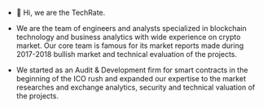 - 👋 Hi, we are the TechRate.
- We are the team of engineers and analysts specialized in blockchain technology and business analytics with wide experience on crypto market. Our core team is famous for its market reports made during 2017-2018 bullish market and technical evaluation of the projects.


- We started as an Audit & Development firm for smart contracts in the beginning of the ICO rush and expanded our expertise to the market researches and exchange analytics, security and technical valuation of the projects.
